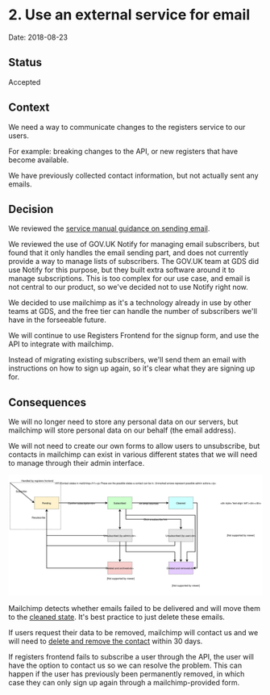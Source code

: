 # 2. Use an external service for email

Date: 2018-08-23

## Status

Accepted

## Context

We need a way to communicate changes to the registers service to our users.

For example: breaking changes to the API, or new registers that have become available.

We have previously collected contact information, but not actually sent any emails.

## Decision
We reviewed the [service manual guidance on sending email](https://www.gov.uk/service-manual/technology/how-to-email-your-users).

We reviewed the use of GOV.UK Notify for managing email subscribers, but found that it only handles the email sending part, and does not currently provide a way to manage lists of subscribers. The GOV.UK team at GDS did use Notify for this purpose, but they built extra software around it to manage subscriptions. This is too complex for our use case, and email is not central to our product, so we've decided not to use Notify right now.

We decided to use mailchimp as it's a technology already in use by other teams at GDS, and the free tier can handle the number of subscribers we'll have in the forseeable future.

We will continue to use Registers Frontend for the signup form, and use the API to integrate with mailchimp.

Instead of migrating existing subscribers, we'll send them an email with instructions on how to sign up again, so it's clear what they are signing up for.

## Consequences
We will no longer need to store any personal data on our servers, but mailchimp will store personal data on our behalf (the email address).

We will not need to create our own forms to allow users to unsubscribe, but contacts in mailchimp can exist in various different states that we will need to manage through their admin interface.

![States in mailchimp: pending, cleaned, unsubscribed by admin, unsubscribed by user, deleted and archived, deleted and removed](./images/email_states.svg)

Mailchimp detects whether emails failed to be delivered and will move them to the [cleaned state](https://mailchimp.com/help/about-cleaned-contacts/). It's best practice to just delete these emails.

If users request their data to be removed, mailchimp will contact us and we will need to [delete and remove the contact](https://mailchimp.com/help/delete-contacts/) within 30 days.

If registers frontend fails to subscribe a user through the API, the user will have the option to contact us so we can resolve the problem. This can happen if the user has previously been permanently removed, in which case they can only sign up again through a mailchimp-provided form.